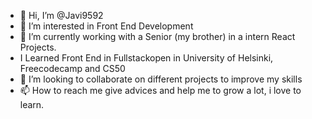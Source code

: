 - 👋 Hi, I’m @Javi9592
- 👀 I’m interested in Front End Development
- 🌱 I’m currently working with a Senior (my brother) in a intern React Projects.
- I Learned Front End in Fullstackopen in University of Helsinki, Freecodecamp and CS50
- 💞️ I’m looking to collaborate on different projects to improve my skills
- 📫 How to reach me give advices and help me to grow a lot, i love to learn.

<!---
Javi9592/Javi9592 is a ✨ special ✨ repository because its `README.md` (this file) appears on your GitHub profile.
You can click the Preview link to take a look at your changes.
--->
